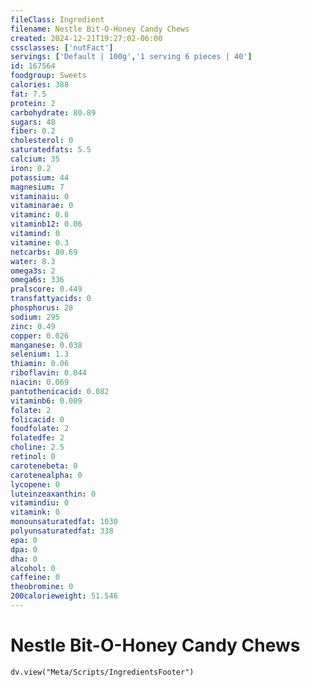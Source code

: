 ```yaml
---
fileClass: Ingredient
filename: Nestle Bit-O-Honey Candy Chews
created: 2024-12-21T19:27:02-06:00
cssclasses: ['nutFact']
servings: ['Default | 100g','1 serving 6 pieces | 40']
id: 167564
foodgroup: Sweets
calories: 388
fat: 7.5
protein: 2
carbohydrate: 80.89
sugars: 48
fiber: 0.2
cholesterol: 0
saturatedfats: 5.5
calcium: 35
iron: 0.2
potassium: 44
magnesium: 7
vitaminaiu: 0
vitaminarae: 0
vitaminc: 0.8
vitaminb12: 0.06
vitamind: 0
vitamine: 0.3
netcarbs: 80.69
water: 8.3
omega3s: 2
omega6s: 336
pralscore: 0.449
transfattyacids: 0
phosphorus: 28
sodium: 295
zinc: 0.49
copper: 0.026
manganese: 0.038
selenium: 1.3
thiamin: 0.06
riboflavin: 0.044
niacin: 0.069
pantothenicacid: 0.082
vitaminb6: 0.009
folate: 2
folicacid: 0
foodfolate: 2
folatedfe: 2
choline: 2.5
retinol: 0
carotenebeta: 0
carotenealpha: 0
lycopene: 0
luteinzeaxanthin: 0
vitamindiu: 0
vitamink: 0
monounsaturatedfat: 1030
polyunsaturatedfat: 338
epa: 0
dpa: 0
dha: 0
alcohol: 0
caffeine: 0
theobromine: 0
200calorieweight: 51.546
---
```


# Nestle Bit-O-Honey Candy Chews

```dataviewjs
dv.view("Meta/Scripts/IngredientsFooter")
```